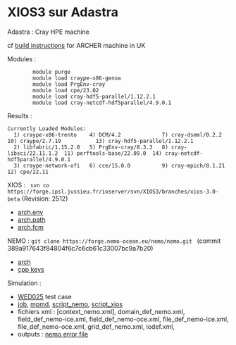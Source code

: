 # XIOS3 sur Adastra

Adastra : Cray HPE machine 

cf [build instructions](https://github.com/hpc-uk/build-instructions/tree/main/apps/NEMO) for ARCHER machine in UK

Modules : 
```
        module purge
        module load craype-x86-genoa
        module load PrgEnv-cray
        module load cpe/23.02
        module load cray-hdf5-parallel/1.12.2.1
        module load cray-netcdf-hdf5parallel/4.9.0.1
```

Results :
```
Currently Loaded Modules:
  1) craype-x86-trento    4) DCM/4.2             7) cray-dsmml/0.2.2       10) craype/2.7.19           13) cray-hdf5-parallel/1.12.2.1
  2) libfabric/1.15.2.0   5) PrgEnv-cray/8.3.3   8) cray-libsci/22.11.1.2  11) perftools-base/22.09.0  14) cray-netcdf-hdf5parallel/4.9.0.1
  3) craype-network-ofi   6) cce/15.0.0          9) cray-mpich/8.1.21      12) cpe/22.11
```

XIOS : ``` svn co https://forge.ipsl.jussieu.fr/ioserver/svn/XIOS3/branches/xios-3.0-beta``` (Revision: 2512)
  - [arch.env](arch-Adastra_Cray.env)
  - [arch.path](arch-Adastra_Cray.path)
  - [arch.fcm](arch-Adastra_Cray.fcm)

NEMO : ```git clone https://forge.nemo-ocean.eu/nemo/nemo.git ``` (commit 389a917643f84804f6c7c6cb61c33007bc9a7b20)
  - [arch](arch-Adastra_Cray_xios3.fcm)
  - [cpp keys](cpp_WED025_TEST.fcm)

Simulation :
 - [WED025](https://zenodo.org/record/6817000#.Y065iOxBztE) test case 
 - [job](job_launch_NEMO.ksh), [mpmd](mpmd.conf), [script_nemo](exec_nemo.sh), [script_xios](exec_xios.sh)
 - fichiers xml : [context_nemo.xml], domain_def_nemo.xml, field_def_nemo-ice.xml, field_def_nemo-oce.xml, file_def_nemo-ice.xml, file_def_nemo-oce.xml, grid_def_nemo.xml, iodef.xml, 
 - outputs : [nemo error file](nemo_.err)
